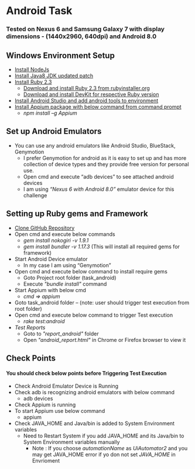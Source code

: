 # Android Task


### Tested on Nexus 6 and Samsung Galaxy 7 with display dimensions - (1440x2960, 640dpi) and Android 8.0

## Windows Environment Setup
 * [Install NodeJs](https://nodejs.org/en/)
 * [Install Java8 JDK updated patch](https://www.oracle.com/technetwork/java/javase/downloads/jdk8-downloads-2133151.html)
* [Install Ruby 2.3](https://nodejs.org/en/)
    * [Download and install Ruby 2.3 from rubyinstaller.org](https://rubyinstaller.org/downloads/)
    * [Download and install DevKit for respective Ruby version](https://rubyinstaller.org/downloads/)  
 * [Install Android Studio and add android tools to environment](https://developer.android.com/studio/?gclid=Cj0KCQiA4aXiBRCRARIsAMBZGz82iVg2ztLPDrehF3E0yAxl5OeSXo3hJ21oAxy2gsqGJBabxBGkOYMaApzoEALw_wcB)
 * [Install Appium package with below command from command prompt](http://appium.io/docs/en/about-appium/getting-started/)
    * *npm install –g Appium*   

## Set up Android Emulators
* You can use any android emulators like Android Studio, BlueStack, Genymotion
  * I prefer Genymotion for android as it is easy to set up and has more collection of device types and they provide free version for personal use.
  * Open cmd and execute “adb devices” to see attached android devices
  * I am using *“Nexus 6 with Android 8.0”* emulator device  for this challenge
 
## Setting up Ruby gems and Framework
* [Clone GitHub Repository](https://github.com/radhakrishnanakireddy/tech)
* Open cmd and execute below commands
   * *gem install nokogiri -v 1.9.1*
   * *gem install bundler -v 1.17.3* (This will install all required gems for framework)
* Start Android Device emulator
    *	In my case I am using “Genymotion”
* Open cmd and execute below command to install require gems
   * Goto Project root folder (task_android)
   * Execute *"bundle install"* command
* Start Appium with below cmd
   * *cmd =>  appium*
* Goto task_android folder – (note: user should trigger test execution from root folder)
* Open cmd and execute below command to trigger Test execution
    *  *rake test:android*
*	*Test Reports*
    * Goto to *"report_android"* folder
    * Open *"android_report.html"* in Chrome or Firefox browser to view it

## Check Points
#### You should check below points before Triggering Test Execution
* Check Android Emulator Device is Running 
* Check adb is recognizing android emulators with below command
    * adb devices
* Check Appium is running 
* To start Appium use below command
    * appium
* Check JAVA_HOME and Java/bin is added to System Environment variables
    * Need to Restart System if you add JAVA_HOME and its Java/bin to System Environment variables manually
      * Note : If you choose *automationName* as *UiAutomator2* and  you may get JAVA_HOME error if yo don not set *JAVA_HOME* in Envrioment


